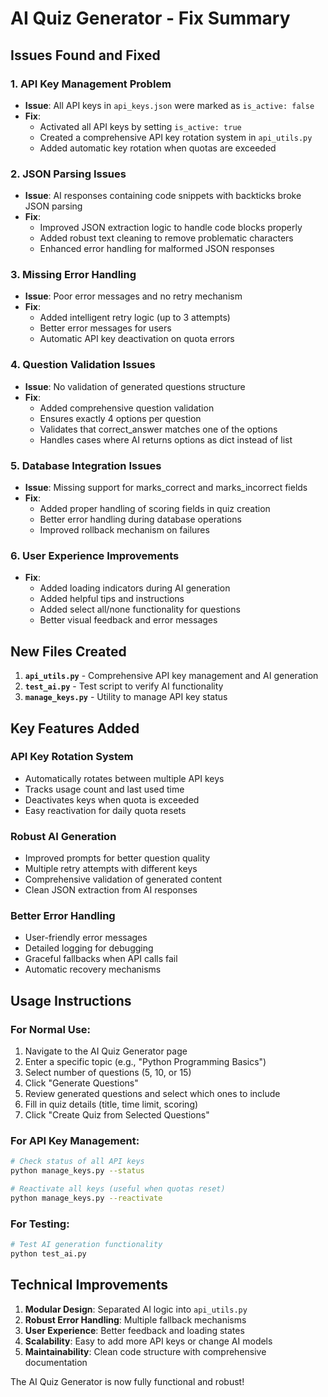 # AI Quiz Generator - Fix Summary

## Issues Found and Fixed

### 1. **API Key Management Problem**
- **Issue**: All API keys in `api_keys.json` were marked as `is_active: false`
- **Fix**: 
  - Activated all API keys by setting `is_active: true`
  - Created a comprehensive API key rotation system in `api_utils.py`
  - Added automatic key rotation when quotas are exceeded

### 2. **JSON Parsing Issues**
- **Issue**: AI responses containing code snippets with backticks broke JSON parsing
- **Fix**: 
  - Improved JSON extraction logic to handle code blocks properly
  - Added robust text cleaning to remove problematic characters
  - Enhanced error handling for malformed JSON responses

### 3. **Missing Error Handling**
- **Issue**: Poor error messages and no retry mechanism
- **Fix**:
  - Added intelligent retry logic (up to 3 attempts)
  - Better error messages for users
  - Automatic API key deactivation on quota errors

### 4. **Question Validation Issues**
- **Issue**: No validation of generated questions structure
- **Fix**:
  - Added comprehensive question validation
  - Ensures exactly 4 options per question
  - Validates that correct_answer matches one of the options
  - Handles cases where AI returns options as dict instead of list

### 5. **Database Integration Issues**
- **Issue**: Missing support for marks_correct and marks_incorrect fields
- **Fix**:
  - Added proper handling of scoring fields in quiz creation
  - Better error handling during database operations
  - Improved rollback mechanism on failures

### 6. **User Experience Improvements**
- **Fix**:
  - Added loading indicators during AI generation
  - Added helpful tips and instructions
  - Added select all/none functionality for questions
  - Better visual feedback and error messages

## New Files Created

1. **`api_utils.py`** - Comprehensive API key management and AI generation
2. **`test_ai.py`** - Test script to verify AI functionality
3. **`manage_keys.py`** - Utility to manage API key status

## Key Features Added

### API Key Rotation System
- Automatically rotates between multiple API keys
- Tracks usage count and last used time
- Deactivates keys when quota is exceeded
- Easy reactivation for daily quota resets

### Robust AI Generation
- Improved prompts for better question quality
- Multiple retry attempts with different keys
- Comprehensive validation of generated content
- Clean JSON extraction from AI responses

### Better Error Handling
- User-friendly error messages
- Detailed logging for debugging
- Graceful fallbacks when API calls fail
- Automatic recovery mechanisms

## Usage Instructions

### For Normal Use:
1. Navigate to the AI Quiz Generator page
2. Enter a specific topic (e.g., "Python Programming Basics")
3. Select number of questions (5, 10, or 15)
4. Click "Generate Questions"
5. Review generated questions and select which ones to include
6. Fill in quiz details (title, time limit, scoring)
7. Click "Create Quiz from Selected Questions"

### For API Key Management:
```bash
# Check status of all API keys
python manage_keys.py --status

# Reactivate all keys (useful when quotas reset)
python manage_keys.py --reactivate
```

### For Testing:
```bash
# Test AI generation functionality
python test_ai.py
```

## Technical Improvements

1. **Modular Design**: Separated AI logic into `api_utils.py`
2. **Robust Error Handling**: Multiple fallback mechanisms
3. **User Experience**: Better feedback and loading states
4. **Scalability**: Easy to add more API keys or change AI models
5. **Maintainability**: Clean code structure with comprehensive documentation

The AI Quiz Generator is now fully functional and robust!
